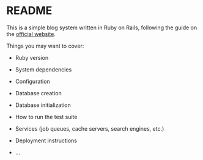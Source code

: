 # README

This is a simple blog system written in Ruby on Rails, following the guide on the
[official website](http://guides.rubyonrails.org/getting_started.html).

Things you may want to cover:

* Ruby version

* System dependencies

* Configuration

* Database creation

* Database initialization

* How to run the test suite

* Services (job queues, cache servers, search engines, etc.)

* Deployment instructions

* ...
